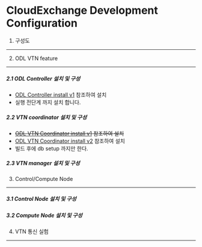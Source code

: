 CloudExchange Development Configuration 
=========================================

1. 구성도
---------

2. ODL VTN feature 
----------------------

##### 2.1 ODL Controller 설치 및 구성
- [ODL Controller install v1](https://github.com/KyongI/cloudexchange/blob/master/vtn/ODL_Controller_install_v1.md) 참조하여 설치 
- 실행 전단계 까지 설치 합니다. 

##### 2.2 VTN coordinator 설치 및 구성
- <strike>[ODL VTN Coordinator install v1](https://github.com/KyongI/cloudexchange/blob/master/vtn/ODL_VTNCoordinator_install_v1.md) 참조하여 설치</strike>
- [ODL VTN Coordinator install v2](https://github.com/KyongI/cloudexchange/blob/master/vtn/ODL_VTNCoordinator_install_v2.md) 참조하여 설치
- 빌드 후에 db setup 까지만 한다. 

##### 2.3 VTN manager 설치 및 구성

3. Control/Compute Node
------------------------

##### 3.1 Control Node 설치 및 구성

##### 3.2 Compute Node 설치 및 구성

4. VTN 통신 실험
-----------------
